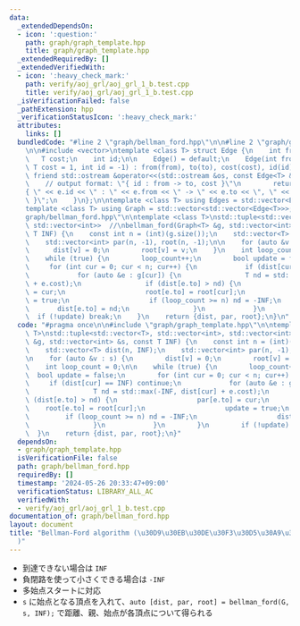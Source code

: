 ```yaml
---
data:
  _extendedDependsOn:
  - icon: ':question:'
    path: graph/graph_template.hpp
    title: graph/graph_template.hpp
  _extendedRequiredBy: []
  _extendedVerifiedWith:
  - icon: ':heavy_check_mark:'
    path: verify/aoj_grl/aoj_grl_1_b.test.cpp
    title: verify/aoj_grl/aoj_grl_1_b.test.cpp
  _isVerificationFailed: false
  _pathExtension: hpp
  _verificationStatusIcon: ':heavy_check_mark:'
  attributes:
    links: []
  bundledCode: "#line 2 \"graph/bellman_ford.hpp\"\n\n#line 2 \"graph/graph_template.hpp\"\
    \n\n#include <vector>\ntemplate <class T> struct Edge {\n    int from, to;\n \
    \   T cost;\n    int id;\n\n    Edge() = default;\n    Edge(int from, int to,\
    \ T cost = 1, int id = -1) : from(from), to(to), cost(cost), id(id) {}\n\n   \
    \ friend std::ostream &operator<<(std::ostream &os, const Edge<T> &e) {\n    \
    \    // output format: \"{ id : from -> to, cost }\"\n        return os << \"\
    { \" << e.id << \" : \" << e.from << \" -> \" << e.to << \", \" << e.cost << \"\
    \ }\";\n    }\n};\n\ntemplate <class T> using Edges = std::vector<Edge<T>>;\n\
    template <class T> using Graph = std::vector<std::vector<Edge<T>>>;\n#line 4 \"\
    graph/bellman_ford.hpp\"\n\ntemplate <class T>\nstd::tuple<std::vector<T>, std::vector<int>,\
    \ std::vector<int>>  //\nbellman_ford(Graph<T> &g, std::vector<int> &s, const\
    \ T INF) {\n    const int n = (int)(g.size());\n    std::vector<T> dist(n, INF);\n\
    \    std::vector<int> par(n, -1), root(n, -1);\n\n    for (auto &v : s) {\n  \
    \      dist[v] = 0;\n        root[v] = v;\n    }\n    int loop_count = 0;\n\n\
    \    while (true) {\n        loop_count++;\n        bool update = false;\n   \
    \     for (int cur = 0; cur < n; cur++) {\n            if (dist[cur] == INF) continue;\n\
    \            for (auto &e : g[cur]) {\n                T nd = std::max(-INF, dist[cur]\
    \ + e.cost);\n                if (dist[e.to] > nd) {\n                    par[e.to]\
    \ = cur;\n                    root[e.to] = root[cur];\n                    update\
    \ = true;\n                    if (loop_count >= n) nd = -INF;\n             \
    \       dist[e.to] = nd;\n                }\n            }\n        }\n      \
    \  if (!update) break;\n    }\n    return {dist, par, root};\n}\n"
  code: "#pragma once\n\n#include \"graph/graph_template.hpp\"\n\ntemplate <class\
    \ T>\nstd::tuple<std::vector<T>, std::vector<int>, std::vector<int>>  //\nbellman_ford(Graph<T>\
    \ &g, std::vector<int> &s, const T INF) {\n    const int n = (int)(g.size());\n\
    \    std::vector<T> dist(n, INF);\n    std::vector<int> par(n, -1), root(n, -1);\n\
    \n    for (auto &v : s) {\n        dist[v] = 0;\n        root[v] = v;\n    }\n\
    \    int loop_count = 0;\n\n    while (true) {\n        loop_count++;\n      \
    \  bool update = false;\n        for (int cur = 0; cur < n; cur++) {\n       \
    \     if (dist[cur] == INF) continue;\n            for (auto &e : g[cur]) {\n\
    \                T nd = std::max(-INF, dist[cur] + e.cost);\n                if\
    \ (dist[e.to] > nd) {\n                    par[e.to] = cur;\n                \
    \    root[e.to] = root[cur];\n                    update = true;\n           \
    \         if (loop_count >= n) nd = -INF;\n                    dist[e.to] = nd;\n\
    \                }\n            }\n        }\n        if (!update) break;\n  \
    \  }\n    return {dist, par, root};\n}"
  dependsOn:
  - graph/graph_template.hpp
  isVerificationFile: false
  path: graph/bellman_ford.hpp
  requiredBy: []
  timestamp: '2024-05-26 20:33:47+09:00'
  verificationStatus: LIBRARY_ALL_AC
  verifiedWith:
  - verify/aoj_grl/aoj_grl_1_b.test.cpp
documentation_of: graph/bellman_ford.hpp
layout: document
title: "Bellman-Ford algorithm (\u30D9\u30EB\u30DE\u30F3\u30D5\u30A9\u30FC\u30C9\u6CD5\
  )"
---
```


- 到達できない場合は `INF`
- 負閉路を使って小さくできる場合は `-INF`
- 多始点スタートに対応
- `s` に始点となる頂点を入れて、`auto [dist, par, root] = bellman_ford(G, s, INF);` で距離、親、始点が各頂点について得られる
